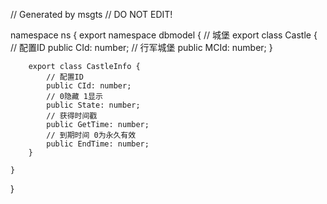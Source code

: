 // Generated by msgts
// DO NOT EDIT!

namespace ns {
	export namespace dbmodel {
		// 城堡
		export class Castle {	
			// 配置ID
			public CId: number; 
			// 行军城堡
			public MCId: number; 
		}
		
		
		export class CastleInfo {	
			// 配置ID
			public CId: number; 
			// 0隐藏 1显示
			public State: number; 
			// 获得时间戳
			public GetTime: number; 
			// 到期时间 0为永久有效
			public EndTime: number; 
		}
		
	}
}
